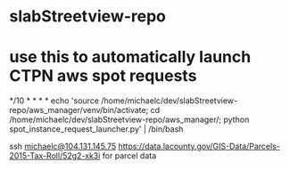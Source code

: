 # slabStreetview-repo

# use this to automatically launch CTPN aws spot requests
*/10 * * * * echo 'source /home/michaelc/dev/slabStreetview-repo/aws_manager/venv/bin/activate; cd /home/michaelc/dev/slabStreetview-repo/aws_manager/; python spot_instance_request_launcher.py' | /bin/bash

ssh michaelc@104.131.145.75
https://data.lacounty.gov/GIS-Data/Parcels-2015-Tax-Roll/52g2-xk3i for parcel data
